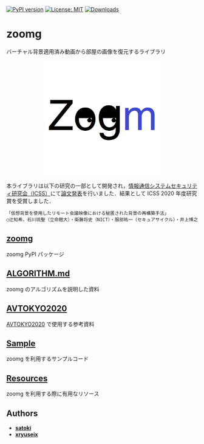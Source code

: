 [![PyPI version](https://badge.fury.io/py/zoomg.svg)](https://badge.fury.io/py/zoomg) [![License: MIT](https://img.shields.io/badge/License-MIT-yellow.svg)](https://opensource.org/licenses/MIT) [![Downloads](https://pepy.tech/badge/zoomg)](https://pepy.tech/project/zoomg)

# **zoomg**

バーチャル背景適用済み動画から部屋の画像を復元するライブラリ

<div align="center">
  <img width="60%" src="https://github.com/Tsuku43/zoomg/blob/master/images/icon.png?raw=true" alt="logo" />
</div>

本ライブラリは以下の研究の一部として開発され，[情報通信システムセキュリティ研究会（ICSS）](https://www.ieice.org/iss/icss/)にて[論文発表](https://www.ieice.org/ken/paper/20210301ZCDg/)を行いました．結果として ICSS 2020 年度研究賞を受賞しました．

```txt
「仮想背景を使用したリモート会議映像における秘匿された背景の再構築手法」
○辻知希，石川琉聖（立命館大）・衛藤将史（NICT）・服部祐一（セキュアサイクル）・井上博之（広島市大）
```

## [zoomg](https://github.com/Tsuku43/zoomg/tree/master/zoomg)

zoomg PyPI パッケージ

## [ALGORITHM.md](https://github.com/Tsuku43/zoomg/blob/master/ALGORITHM.md)

zoomg のアルゴリズムを説明した資料

## [AVTOKYO2020](https://github.com/Tsuku43/zoomg/tree/master/avtokyo)

[AVTOKYO2020](https://www.avtokyo.org/2020/event) で使用する参考資料

## [Sample](https://github.com/Tsuku43/zoomg/tree/master/sample)

zoomg を利用するサンプルコード

## [Resources](https://github.com/Tsuku43/zoomg/tree/master/resources)

zoomg を利用する際に有用なリソース

## Authors

- **[satoki](https://github.com/satoki)**
- **[xryuseix](https://github.com/xryuseix)**
